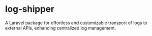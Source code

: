# log-shipper
A Laravel package for effortless and customizable transport of logs to external APIs, enhancing centralized log management.
